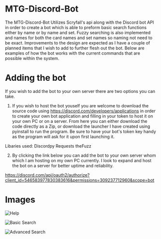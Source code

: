 # MTG-Discord-Bot

The MTG-Discord-Bot Utilizes Scryfall's api along with the Discord bot API in order to create a bot which is able to preform basic search functions either by name or by name and set. Fuzzy searching is also implemented and names for both the card names and set names so naming not need to be exact. Improvements to the design are expected as I have a couple of planned items that I wish to add to further flesh out the bot. Below are examples of how the bot works with the current commands that are possible within the system.

# Adding the bot
If you wish to add the bot to your own server there are two options you can take.

1. If you wish to host the bot youself you are welcome to download the source code using https://discord.com/developers/applications in order to create your own bot application and filling in your token to host it on your own PC or on a server. From here you can either download the code directly as a Zip, or download the launcher I have created using pyinstall to run the program. Be sure to have your bot's token key handy as the program will ask for it upon first launching it.

Libaries used:
Discordpy
Requests
theFuzz


2. By clicking the link below you can add the bot to your own server whom which I am hosting on my own PC currently. I look to expand and host the bot on a server for better uptime and reliability.

https://discord.com/api/oauth2/authorize?client_id=546583977830383616&permissions=309237712960&scope=bot


# Images

![Help](https://raw.githubusercontent.com/KelvinVan1/Mtg-Discord-Bot-Images/main/BotHelpPage.png?token=AVTXJWLSCXGJMIJ55MMS53DBJ2JSY)

![Basic Search](https://raw.githubusercontent.com/KelvinVan1/Mtg-Discord-Bot-Images/main/BotBasicSearch.png?token=AVTXJWOGIPLSTXYF7VXT2XTBJ2JRW)

![Advanced Search](https://raw.githubusercontent.com/KelvinVan1/Mtg-Discord-Bot-Images/main/BotAdvSearch.png?token=AVTXJWMRWCHZOQMATAELQP3BJ2JQG)

